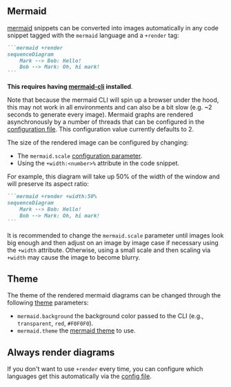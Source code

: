 ## Mermaid

[mermaid](https://mermaid.js.org/) snippets can be converted into images automatically in any code snippet tagged with 
the `mermaid` language and a `+render` tag:

~~~markdown
```mermaid +render
sequenceDiagram
    Mark --> Bob: Hello!
    Bob --> Mark: Oh, hi mark!
```
~~~

**This requires having [mermaid-cli](https://github.com/mermaid-js/mermaid-cli) installed**.

Note that because the mermaid CLI will spin up a browser under the hood, this may not work in all environments and can 
also be a bit slow (e.g. ~2 seconds to generate every image). Mermaid graphs are rendered asynchronously by a number of 
threads that can be configured in the [configuration file](../../configuration/settings.md#snippet-rendering-threads). 
This configuration value currently defaults to 2.

The size of the rendered image can be configured by changing:
* The `mermaid.scale` [configuration parameter](../../configuration/settings.md#mermaid-scaling).
* Using the `+width:<number>%` attribute in the code snippet.

For example, this diagram will take up 50% of the width of the window and will preserve its aspect ratio:

~~~markdown
```mermaid +render +width:50%
sequenceDiagram
    Mark --> Bob: Hello!
    Bob --> Mark: Oh, hi mark!
```
~~~

It is recommended to change the `mermaid.scale` parameter until images look big enough and then adjust on an image by 
image case if necessary using the `+width` attribute. Otherwise, using a small scale and then scaling via `+width` may 
cause the image to become blurry.

## Theme

The theme of the rendered mermaid diagrams can be changed through the following 
[theme](../themes/introduction.md#mermaid) parameters:

* `mermaid.background` the background color passed to the CLI (e.g., `transparent`, `red`, `#F0F0F0`).
* `mermaid.theme` the [mermaid theme](https://mermaid.js.org/config/theming.html#available-themes) to use.

## Always render diagrams

If you don't want to use `+render` every time, you can configure which languages get this automatically via the [config 
file](../../configuration/settings.md#auto_render_languages).
